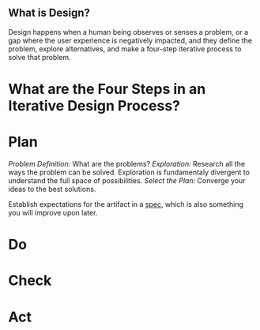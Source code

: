 What is Design?
---------------

Design happens when a human being observes or senses a problem, or a gap where the user experience is negatively impacted, and they define the problem, explore alternatives, and make a four-step iterative process to solve that problem.

What are the Four Steps in an Iterative Design Process?
======================================================

Plan
====
*Problem Definition:* What are the problems?
*Exploration:* Research all the ways the problem can be solved. Exploration is fundamentaly divergent to understand the full space of possibilities.
*Select the Plan:* Converge your ideas to the best solutions.

Establish expectations for the artifact in a [spec](http://en.wikipedia.org/wiki/Specification_(technical_standard)), which is also something you will improve upon later.


Do
===

Check
=====

Act
===


